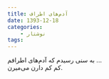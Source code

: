 ```yaml
---
title: آدم‌های اطراف
date: 1393-12-18
categories:
    - نوشتار
tags:
---
```


به سنی رسیدم که آدم‌های اطرافم ...  
کم کم دارن می‌میرن.
